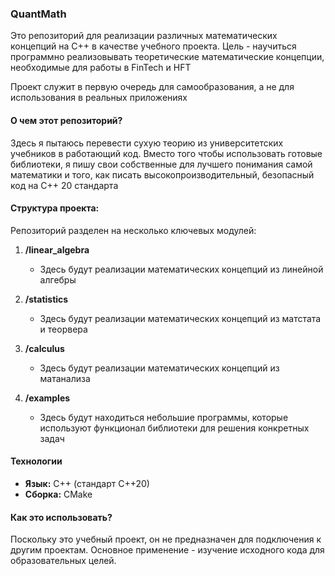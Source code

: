 ### **QuantMath**

Это репозиторий для реализации различных математических концепций на C++ в качестве учебного проекта. Цель - научиться программно реализовывать теоретические математические концепции, необходимые для работы в FinTech и HFT

Проект служит в первую очередь для самообразования, а не для использования в реальных приложениях

#### **О чем этот репозиторий?**

Здесь я пытаюсь перевести сухую теорию из университетских учебников в работающий код. Вместо того чтобы использовать готовые библиотеки, я пишу свои собственные для лучшего понимания самой математики и того, как писать высокопроизводительный, безопасный код на С++ 20 стандарта

#### **Структура проекта:**

Репозиторий разделен на несколько ключевых модулей:

1.  **/linear_algebra**
    *   Здесь будут реализации математических концепций из линейной алгебры

2.  **/statistics**
    *	Здесь будут реализации математических концепций из матстата и теорвера

3.  **/calculus**
    *	Здесь будут реализации математических концепций из матанализа  

4.  **/examples**
    *   Здесь будут находиться небольшие программы, которые используют функционал библиотеки для решения конкретных задач

#### **Технологии**

*   **Язык:** C++ (стандарт C++20)
*   **Сборка:** CMake

#### **Как это использовать?**

Поскольку это учебный проект, он не предназначен для подключения к другим проектам. Основное применение - изучение исходного кода для образовательных целей.

